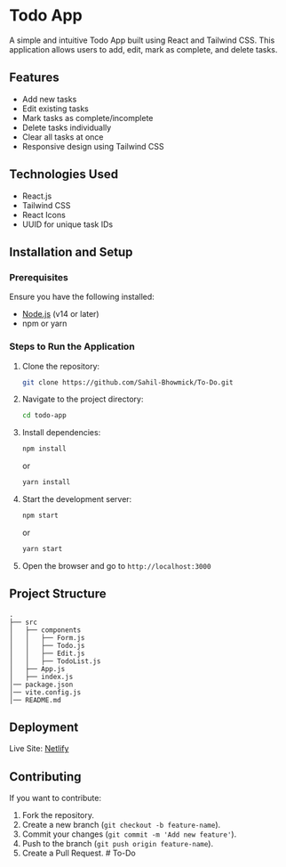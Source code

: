 # Todo App

A simple and intuitive Todo App built using React and Tailwind CSS. This application allows users to add, edit, mark as complete, and delete tasks.

## Features

- Add new tasks
- Edit existing tasks
- Mark tasks as complete/incomplete
- Delete tasks individually
- Clear all tasks at once
- Responsive design using Tailwind CSS

## Technologies Used

- React.js
- Tailwind CSS
- React Icons
- UUID for unique task IDs

## Installation and Setup

### Prerequisites

Ensure you have the following installed:

- [Node.js](https://nodejs.org/) (v14 or later)
- npm or yarn

### Steps to Run the Application

1. Clone the repository:
   ```sh
   git clone https://github.com/Sahil-Bhowmick/To-Do.git
   ```
2. Navigate to the project directory:
   ```sh
   cd todo-app
   ```
3. Install dependencies:
   ```sh
   npm install
   ```
   or
   ```sh
   yarn install
   ```
4. Start the development server:
   ```sh
   npm start
   ```
   or
   ```sh
   yarn start
   ```
5. Open the browser and go to `http://localhost:3000`

## Project Structure

```
.
├── src
│   ├── components
│   │   ├── Form.js
│   │   ├── Todo.js
│   │   ├── Edit.js
│   │   ├── TodoList.js
│   ├── App.js
│   ├── index.js
│── package.json
│── vite.config.js
│── README.md
```

## Deployment

Live Site: [Netlify](https://to-do-089.netlify.app/)

## Contributing

If you want to contribute:

1. Fork the repository.
2. Create a new branch (`git checkout -b feature-name`).
3. Commit your changes (`git commit -m 'Add new feature'`).
4. Push to the branch (`git push origin feature-name`).
5. Create a Pull Request.
   #   T o - D o 
    
    
